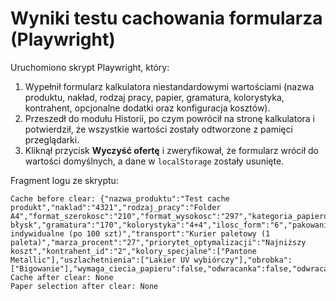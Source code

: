 # Wyniki testu cachowania formularza (Playwright)

Uruchomiono skrypt Playwright, który:

1. Wypełnił formularz kalkulatora niestandardowymi wartościami (nazwa produktu, nakład, rodzaj pracy, papier, gramatura, kolorystyka, kontrahent, opcjonalne dodatki oraz konfiguracja kosztów).
2. Przeszedł do modułu Historii, po czym powrócił na stronę kalkulatora i potwierdził, że wszystkie wartości zostały odtworzone z pamięci przeglądarki.
3. Kliknął przycisk **Wyczyść ofertę** i zweryfikował, że formularz wrócił do wartości domyślnych, a dane w `localStorage` zostały usunięte.

Fragment logu ze skryptu:

```
Cache before clear: {"nazwa_produktu":"Test cache produkt","naklad":"4321","rodzaj_pracy":"Folder A4","format_szerokosc":"210","format_wysokosc":"297","kategoria_papieru":"Powlekany","rodzaj_papieru":"Kreda błysk","gramatura":"170","kolorystyka":"4+4","ilosc_form":"6","pakowanie":"Kartony indywidualne (po 100 szt)","transport":"Kurier paletowy (1 paleta)","marza_procent":"27","priorytet_optymalizacji":"Najniższy koszt","kontrahent_id":"2","kolory_specjalne":["Pantone Metallic"],"uszlachetnienia":["Lakier UV wybiórczy"],"obrobka":["Bigowanie"],"wymaga_ciecia_papieru":false,"odwracanka":false,"odwracanka_bazowa_ilosc_form":6}
Cache after clear: None
Paper selection after clear: None
```
